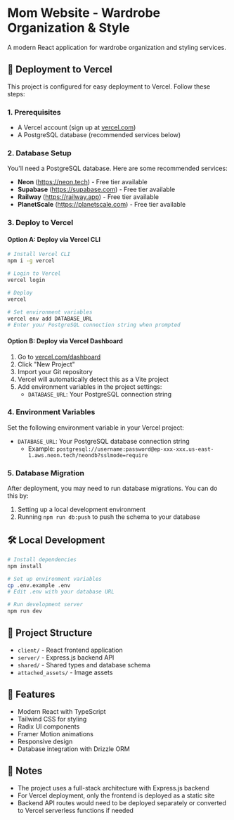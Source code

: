 # Mom Website - Wardrobe Organization & Style

A modern React application for wardrobe organization and styling services.

## 🚀 Deployment to Vercel

This project is configured for easy deployment to Vercel. Follow these steps:

### 1. Prerequisites

- A Vercel account (sign up at [vercel.com](https://vercel.com))
- A PostgreSQL database (recommended services below)

### 2. Database Setup

You'll need a PostgreSQL database. Here are some recommended services:

- **Neon** (https://neon.tech) - Free tier available
- **Supabase** (https://supabase.com) - Free tier available  
- **Railway** (https://railway.app) - Free tier available
- **PlanetScale** (https://planetscale.com) - Free tier available

### 3. Deploy to Vercel

#### Option A: Deploy via Vercel CLI
```bash
# Install Vercel CLI
npm i -g vercel

# Login to Vercel
vercel login

# Deploy
vercel

# Set environment variables
vercel env add DATABASE_URL
# Enter your PostgreSQL connection string when prompted
```

#### Option B: Deploy via Vercel Dashboard
1. Go to [vercel.com/dashboard](https://vercel.com/dashboard)
2. Click "New Project"
3. Import your Git repository
4. Vercel will automatically detect this as a Vite project
5. Add environment variables in the project settings:
   - `DATABASE_URL`: Your PostgreSQL connection string

### 4. Environment Variables

Set the following environment variable in your Vercel project:

- `DATABASE_URL`: Your PostgreSQL database connection string
  - Example: `postgresql://username:password@ep-xxx-xxx.us-east-1.aws.neon.tech/neondb?sslmode=require`

### 5. Database Migration

After deployment, you may need to run database migrations. You can do this by:

1. Setting up a local development environment
2. Running `npm run db:push` to push the schema to your database

## 🛠️ Local Development

```bash
# Install dependencies
npm install

# Set up environment variables
cp .env.example .env
# Edit .env with your database URL

# Run development server
npm run dev
```

## 📁 Project Structure

- `client/` - React frontend application
- `server/` - Express.js backend API
- `shared/` - Shared types and database schema
- `attached_assets/` - Image assets

## 🎨 Features

- Modern React with TypeScript
- Tailwind CSS for styling
- Radix UI components
- Framer Motion animations
- Responsive design
- Database integration with Drizzle ORM

## 📝 Notes

- The project uses a full-stack architecture with Express.js backend
- For Vercel deployment, only the frontend is deployed as a static site
- Backend API routes would need to be deployed separately or converted to Vercel serverless functions if needed
